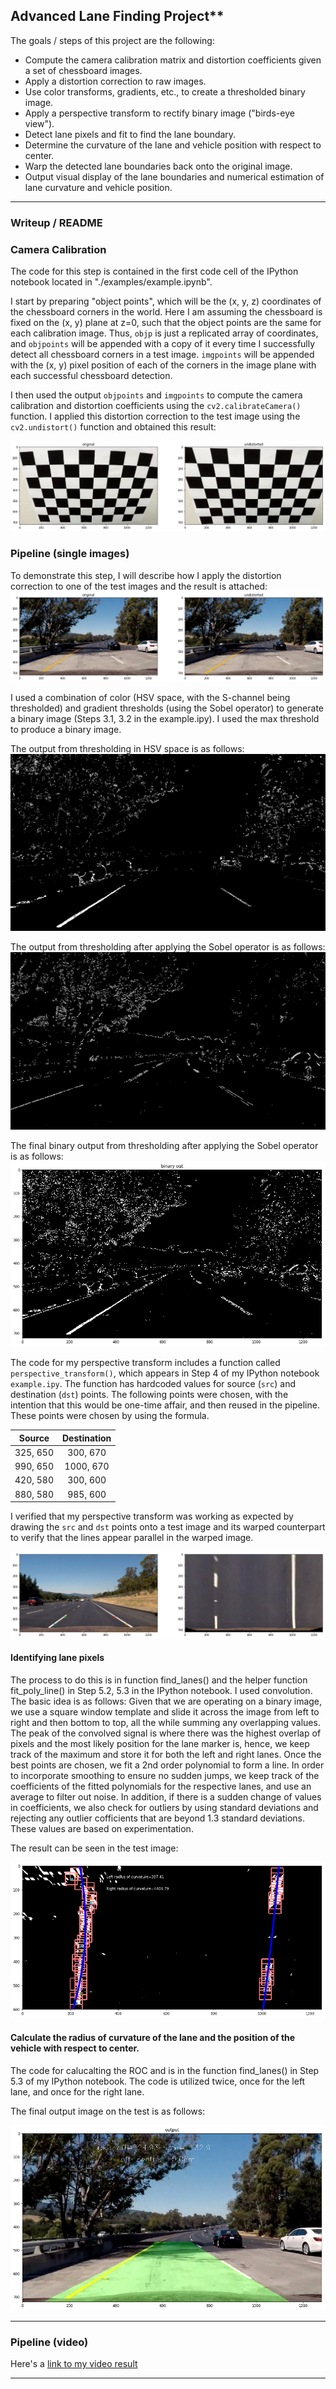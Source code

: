 

 ## Advanced Lane Finding Project**

The goals / steps of this project are the following:

* Compute the camera calibration matrix and distortion coefficients given a set of chessboard images.
* Apply a distortion correction to raw images.
* Use color transforms, gradients, etc., to create a thresholded binary image.
* Apply a perspective transform to rectify binary image ("birds-eye view").
* Detect lane pixels and fit to find the lane boundary.
* Determine the curvature of the lane and vehicle position with respect to center.
* Warp the detected lane boundaries back onto the original image.
* Output visual display of the lane boundaries and numerical estimation of lane curvature and vehicle position.

[//]: # (Image References)

[image1]: ./output_images/undistort_chess.png "Undistorted"
[image2]: ./output_images/undistort.png "Road Transformed"
[image3]: ./output_images/s_threshold_img "S-threshold result"
[image4]: ./output_images/sobel_combo "Sobel result"
[image5]: ./output_images/thresholded_combination_1.png "Binary output after thresholding"
[image6]: ./output_images/warped_test.png "Warp test example"
[image7]: ./output_images/fitted_lines_rectangles.png "Fitted lanes with ROC"
[image8]: ./output_images/output_test.png "Output"
[video1]: ./project_video.mp4 "Video"


---

### Writeup / README


### Camera Calibration


The code for this step is contained in the first code cell of the IPython notebook located in "./examples/example.ipynb".

I start by preparing "object points", which will be the (x, y, z) coordinates of the chessboard corners in the world. Here I am assuming the chessboard is fixed on the (x, y) plane at z=0, such that the object points are the same for each calibration image.  Thus, `objp` is just a replicated array of coordinates, and `objpoints` will be appended with a copy of it every time I successfully detect all chessboard corners in a test image.  `imgpoints` will be appended with the (x, y) pixel position of each of the corners in the image plane with each successful chessboard detection.  

I then used the output `objpoints` and `imgpoints` to compute the camera calibration and distortion coefficients using the `cv2.calibrateCamera()` function.  I applied this distortion correction to the test image using the `cv2.undistort()` function and obtained this result: 

![alt text][image1]

### Pipeline (single images)


To demonstrate this step, I will describe how I apply the distortion correction to one of the test images and the result is attached:
![alt text][image2]


I used a combination of color (HSV space, with the S-channel being thresholded) and gradient thresholds (using the Sobel operator) to generate a binary image (Steps 3.1, 3.2 in the example.ipy). I used the max threshold to produce a binary image. 
 
The output from thresholding in HSV space is as follows:
![alt text][image3]

The output from thresholding after applying the Sobel operator is as follows:
![alt text][image4]

The final binary output from thresholding after applying the Sobel operator is as follows:
![alt text][image5]




The code for my perspective transform includes a function called `perspective_transform()`, which appears in Step 4 of my IPython notebook `example.ipy`.  The function has hardcoded values for source (`src`) and destination (`dst`) points.  The following points were chosen, with the intention that this would be one-time affair, and then reused in the pipeline. These points were chosen by using the formula.

| Source        | Destination   | 
|:-------------:|:-------------:| 
| 325, 650      | 300, 670        | 
| 990, 650      | 1000, 670      |
| 420, 580     | 300, 600      |
| 880, 580      | 985, 600        |

I verified that my perspective transform was working as expected by drawing the `src` and `dst` points onto a test image and its warped counterpart to verify that the lines appear parallel in the warped image.

![alt text][image6]

#### Identifying lane pixels

The process to do this is in function find_lanes() and the helper function fit_poly_line() in Step 5.2, 5.3 in the IPython notebook. 
I used convolution. The basic idea is as follows: 
Given that we are operating on a binary image, we use a square window template and slide it across the image from left to right and then bottom to top, all the while summing any overlapping values. 
The peak of the convolved signal is where there was the highest overlap of pixels and the most likely position for the lane marker is, hence, we keep track of the maximum and store it for both the left and right lanes. Once the best points are chosen, we fit a 2nd order polynomial to form a line. In order to incorporate smoothing to ensure no sudden jumps, we keep track of the coefficients of the fitted polynomials for the respective lanes, and use an average to filter out noise. In addition, if there is a sudden change of values 
in coefficients, we also check for outliers by using standard deviations and rejecting any outlier cofficients that are beyond 1.3 standard deviations. These values are based on experimentation. 
 
The result can be seen in the test image:
 
![alt text][image7]

#### Calculate the radius of curvature of the lane and the position of the vehicle with respect to center.

The code for calucalting the ROC and is in the function find_lanes() in Step 5.3 of my IPython notebook. The code is utilized twice, once for the left lane, and once for the right lane. 

The final output image on the test is as follows: 

![alt text][image8]

---

### Pipeline (video)


Here's a [link to my video result](./examples/output_video.mp4)

---

